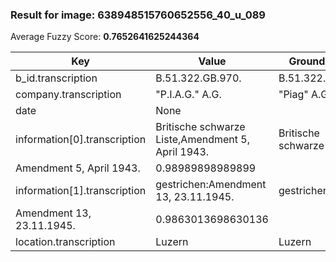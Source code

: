 ### Result for image: 638948515760652556_40_u_089
Average Fuzzy Score: **0.7652641625244364**
<small>

| Key | Value | Ground Truth | Score |
| --- | --- | --- | --- |
| b_id.transcription | B.51.322.GB.970. | B.51.322.GB.970. | 1.0 |
| company.transcription | "P.I.A.G." A.G. | "Piag" A.G. | 0.6153846153846154 |
| date | None |  | 0.0 |
| information[0].transcription | Britische schwarze Liste,Amendment 5, April 1943. | Britische schwarze Liste,
Amendment 5, April 1943. | 0.98989898989899 |
| information[1].transcription | gestrichen:Amendment 13, 23.11.1945. | gestrichen:
Amendment 13, 23.11.1945. | 0.9863013698630136 |
| location.transcription | Luzern | Luzern | 1.0 |

</small>
